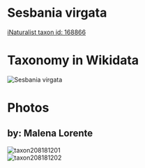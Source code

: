 
Sesbania virgata
================
  
[iNaturalist taxon id: 168866](https://www.inaturalist.org/taxa/168866)
# Taxonomy in Wikidata
  
![Sesbania virgata](../wikidata_schemas/Sesbania_virgata.gv.png)
# Photos

## by: Malena Lorente
  
![taxon208181201](https://inaturalist-open-data.s3.amazonaws.com/photos/223020326/medium.png)  
![taxon208181202](https://inaturalist-open-data.s3.amazonaws.com/photos/223020443/medium.png)